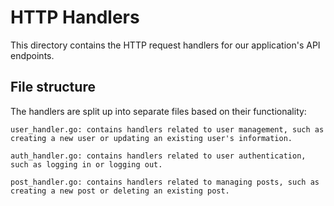 # HTTP Handlers
This directory contains the HTTP request handlers for our application's API endpoints.

## File structure
The handlers are split up into separate files based on their functionality:

```
user_handler.go: contains handlers related to user management, such as creating a new user or updating an existing user's information.

auth_handler.go: contains handlers related to user authentication, such as logging in or logging out.

post_handler.go: contains handlers related to managing posts, such as creating a new post or deleting an existing post.
```